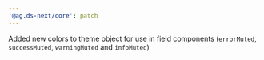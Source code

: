 ```yaml
---
'@ag.ds-next/core': patch
---
```


Added new colors to theme object for use in field components (`errorMuted`, `successMuted`, `warningMuted` and `infoMuted`)
